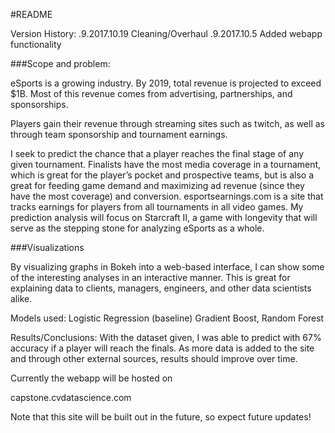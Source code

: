 #README

Version History:
.9.2017.10.19 Cleaning/Overhaul
.9.2017.10.5 Added webapp functionality

###Scope and problem:

eSports is a growing industry. By 2019, total revenue is projected to exceed $1B. Most of this revenue comes from advertising, partnerships, and sponsorships.

Players gain their revenue through streaming sites such as twitch, as well as through team sponsorship and tournament earnings.

I seek to predict the chance that a player reaches the final stage of any given tournament. Finalists have the most media coverage in a tournament, which is great for the player’s pocket and prospective teams, but is also a great for feeding game demand and maximizing ad revenue (since they have the most coverage) and conversion. esportsearnings.com is a site that tracks earnings for players from all tournaments in all video games. My prediction analysis will focus on Starcraft II, a game with longevity that will serve as the stepping stone for analyzing eSports as a whole.

###Visualizations

By visualizing graphs in Bokeh into a web-based interface, I can show some of the interesting analyses in an interactive manner. This is great for explaining data to clients, managers, engineers, and other data scientists alike.

Models used: Logistic Regression (baseline) Gradient Boost, Random Forest

Results/Conclusions: With the dataset given, I was able to predict with 67% accuracy if a player will reach the finals. As more data is added to the site and through other external sources, results should improve over time.


Currently the webapp will be hosted on

capstone.cvdatascience.com

Note that this site will be built out in the future, so expect future updates!
